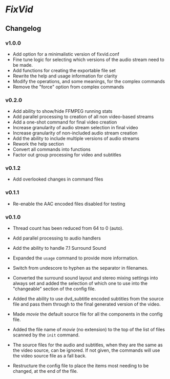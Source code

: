 # _FixVid_

## Changelog

### v1.0.0

- Add option for a minimalistic version of fixvid.conf
- Fine tune logic for selecting which versions of the audio stream need to be made.
- Add functions for creating the exportable file set
- Rewrite the help and usage information for clarity
- Modify the operations, and some meanings, for the complex commands
- Remove the "force" option from complex commands

### v0.2.0

- Add ability to show/hide FFMPEG running stats
- Add parallel processing to creation of all non video-based streams
- Add a one-shot command for final video creation
- Increase granularity of audio stream selection in final video
- Increase granularity of non-included audio stream creation
- Add the ability to include multiple versions of audio streams
- Rework the help section
- Convert all commands into functions
- Factor out group processing for video and subtitles

### v0.1.2

- Add overlooked changes in command files

### v0.1.1

- Re-enable the AAC encoded files disabled for testing

### v0.1.0

- Thread count has been reduced from 64 to 0 (auto).

- Add parallel processing to audio handlers

- Add the ability to handle 7.1 Surround Sound

- Expanded the `usage` command to provide more information.

- Switch from undescore to hyphen as the separator in filenames.

- Converted the surround sound layout and stereo mixing settings into always set and added the selection of which one to use into the "changeable" section of the config file.

- Added the ability to use dvd_subtitle encoded subtitles from the source file and pass them through to the final generated version of the video.

- Made _movie_ the default source file for all the components in the config file.

- Added the file name of _movie_ (no extension) to the top of the list of files scanned by the `init` command.

- The source files for the audio and subtitles, when they are the same as the video source, can be ignored. If not given, the commands will use the video source file as a fall back.

- Restructure the config file to place the items most needing to be changed, at the end of the file.

